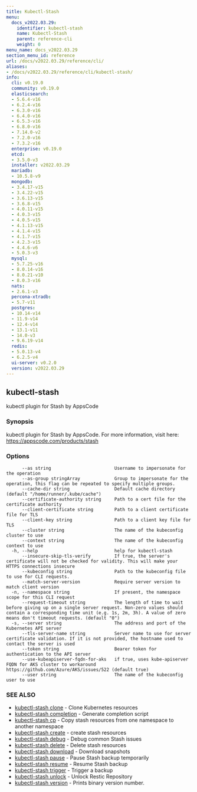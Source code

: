 ```yaml
---
title: Kubectl-Stash
menu:
  docs_v2022.03.29:
    identifier: kubectl-stash
    name: Kubectl-Stash
    parent: reference-cli
    weight: 0
menu_name: docs_v2022.03.29
section_menu_id: reference
url: /docs/v2022.03.29/reference/cli/
aliases:
- /docs/v2022.03.29/reference/cli/kubectl-stash/
info:
  cli: v0.19.0
  community: v0.19.0
  elasticsearch:
  - 5.6.4-v16
  - 6.2.4-v16
  - 6.3.0-v16
  - 6.4.0-v16
  - 6.5.3-v16
  - 6.8.0-v16
  - 7.14.0-v2
  - 7.2.0-v16
  - 7.3.2-v16
  enterprise: v0.19.0
  etcd:
  - 3.5.0-v3
  installer: v2022.03.29
  mariadb:
  - 10.5.8-v9
  mongodb:
  - 3.4.17-v15
  - 3.4.22-v15
  - 3.6.13-v15
  - 3.6.8-v15
  - 4.0.11-v15
  - 4.0.3-v15
  - 4.0.5-v15
  - 4.1.13-v15
  - 4.1.4-v15
  - 4.1.7-v15
  - 4.2.3-v15
  - 4.4.6-v6
  - 5.0.3-v3
  mysql:
  - 5.7.25-v16
  - 8.0.14-v16
  - 8.0.21-v10
  - 8.0.3-v16
  nats:
  - 2.6.1-v3
  percona-xtradb:
  - 5.7-v11
  postgres:
  - 10.14-v14
  - 11.9-v14
  - 12.4-v14
  - 13.1-v11
  - 14.0-v3
  - 9.6.19-v14
  redis:
  - 5.0.13-v4
  - 6.2.5-v4
  ui-server: v0.2.0
  version: v2022.03.29
---
```


## kubectl-stash

kubectl plugin for Stash by AppsCode

### Synopsis

kubectl plugin for Stash by AppsCode. For more information, visit here: https://appscode.com/products/stash

### Options

```
      --as string                        Username to impersonate for the operation
      --as-group stringArray             Group to impersonate for the operation, this flag can be repeated to specify multiple groups.
      --cache-dir string                 Default cache directory (default "/home/runner/.kube/cache")
      --certificate-authority string     Path to a cert file for the certificate authority
      --client-certificate string        Path to a client certificate file for TLS
      --client-key string                Path to a client key file for TLS
      --cluster string                   The name of the kubeconfig cluster to use
      --context string                   The name of the kubeconfig context to use
  -h, --help                             help for kubectl-stash
      --insecure-skip-tls-verify         If true, the server's certificate will not be checked for validity. This will make your HTTPS connections insecure
      --kubeconfig string                Path to the kubeconfig file to use for CLI requests.
      --match-server-version             Require server version to match client version
  -n, --namespace string                 If present, the namespace scope for this CLI request
      --request-timeout string           The length of time to wait before giving up on a single server request. Non-zero values should contain a corresponding time unit (e.g. 1s, 2m, 3h). A value of zero means don't timeout requests. (default "0")
  -s, --server string                    The address and port of the Kubernetes API server
      --tls-server-name string           Server name to use for server certificate validation. If it is not provided, the hostname used to contact the server is used
      --token string                     Bearer token for authentication to the API server
      --use-kubeapiserver-fqdn-for-aks   if true, uses kube-apiserver FQDN for AKS cluster to workaround https://github.com/Azure/AKS/issues/522 (default true)
      --user string                      The name of the kubeconfig user to use
```

### SEE ALSO

* [kubectl-stash clone](/docs/v2022.03.29/reference/cli/kubectl-stash_clone)	 - Clone Kubernetes resources
* [kubectl-stash completion](/docs/v2022.03.29/reference/cli/kubectl-stash_completion)	 - Generate completion script
* [kubectl-stash cp](/docs/v2022.03.29/reference/cli/kubectl-stash_cp)	 - Copy stash resources from one namespace to another namespace
* [kubectl-stash create](/docs/v2022.03.29/reference/cli/kubectl-stash_create)	 - create stash resources
* [kubectl-stash debug](/docs/v2022.03.29/reference/cli/kubectl-stash_debug)	 - Debug common Stash issues
* [kubectl-stash delete](/docs/v2022.03.29/reference/cli/kubectl-stash_delete)	 - Delete stash resources
* [kubectl-stash download](/docs/v2022.03.29/reference/cli/kubectl-stash_download)	 - Download snapshots
* [kubectl-stash pause](/docs/v2022.03.29/reference/cli/kubectl-stash_pause)	 - Pause Stash backup temporarily
* [kubectl-stash resume](/docs/v2022.03.29/reference/cli/kubectl-stash_resume)	 - Resume Stash backup
* [kubectl-stash trigger](/docs/v2022.03.29/reference/cli/kubectl-stash_trigger)	 - Trigger a backup
* [kubectl-stash unlock](/docs/v2022.03.29/reference/cli/kubectl-stash_unlock)	 - Unlock Restic Repository
* [kubectl-stash version](/docs/v2022.03.29/reference/cli/kubectl-stash_version)	 - Prints binary version number.

